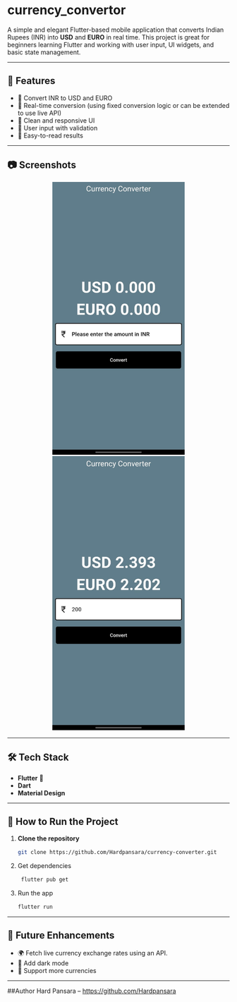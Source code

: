 # currency_convertor

A simple and elegant Flutter-based mobile application that converts Indian Rupees (INR) into **USD** and **EURO** in real time. This project is great for beginners learning Flutter and working with user input, UI widgets, and basic state management.

---

## 🚀 Features

- 💸 Convert INR to USD and EURO
- 🎯 Real-time conversion (using fixed conversion logic or can be extended to use live API)
- 📱 Clean and responsive UI
- 🧮 User input with validation
- 🧊 Easy-to-read results

---

## 📷 Screenshots

<div align="center">

<img src="images/image-1.jpeg" alt="Home" width="300"/>
<img src="images/image-2.jpeg" alt="Home" width="300"/>


</div>



---

## 🛠️ Tech Stack

- **Flutter** 💙
- **Dart**
- **Material Design**

---

## 🧾 How to Run the Project

1. **Clone the repository**
   ```bash
   git clone https://github.com/Hardpansara/currency-converter.git
   ```

2. Get dependencies
   ```bash
    flutter pub get

   ```
3. Run the app
   ```bash
   flutter run
   ```

---

## 🧠 Future Enhancements
- 🌍 Fetch live currency exchange rates using an API.
- 🌙 Add dark mode
- 📱 Support more currencies

---
##Author
Hard Pansara – https://github.com/Hardpansara
